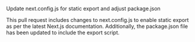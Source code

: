 Update next.config.js for static export and adjust package.json

This pull request includes changes to next.config.js to enable static export as per the latest Next.js documentation. Additionally, the package.json file has been updated to include the export script.

